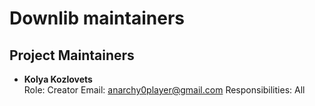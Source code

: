 # Downlib maintainers

## Project Maintainers

- **Kolya Kozlovets**  
  Role: Creator
  Email: anarchy0player@gmail.com
  Responsibilities: All